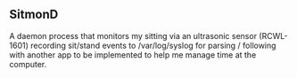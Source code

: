 ## SitmonD

A daemon process that monitors my sitting via an ultrasonic sensor (RCWL-1601) recording sit/stand events to /var/log/syslog for parsing / following with another app to be implemented to help me manage time at the computer.
